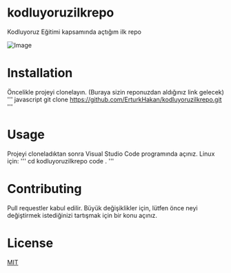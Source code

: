 # kodluyoruzilkrepo
Kodluyoruz Eğitimi kapsamında açtığım ilk repo

![Image](https://imgur.com/a/U0yGY17.png)

# Installation
Öncelikle projeyi clonelayın. (Buraya sizin reponuzdan aldığınız link gelecek)
''' javascript
git clone https://github.com/ErturkHakan/kodluyoruzilkrepo.git '''
# Usage
Projeyi cloneladıktan sonra Visual Studio Code programında açınız.
Linux için:
''' cd kodluyoruzilkrepo
code . '''
# Contributing
Pull requestler kabul edilir. Büyük değişiklikler için, lütfen önce neyi değiştirmek istediğinizi tartışmak için bir konu açınız.
# License
[MIT](https://choosealicense.com/licenses/mit/)
